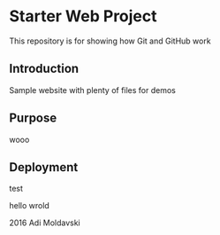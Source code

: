 # Starter Web Project

This repository is for showing how Git and GitHub work

## Introduction

Sample website with plenty of files for demos


## Purpose
wooo

## Deployment
test

hello wrold


2016 Adi Moldavski

